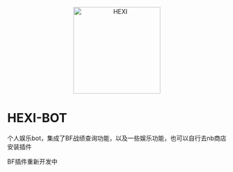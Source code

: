 <p align="center">
  <img src="https://sansenhoshi.site/upload/HEXI.svg" width="200" height="200" alt="HEXI">
</p>
<H1>HEXI-BOT</H1>

个人娱乐bot，集成了BF战绩查询功能，以及一些娱乐功能，也可以自行去nb商店安装插件

BF插件重新开发中